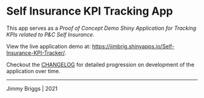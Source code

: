 # Self Insurance KPI Tracking App

This app serves as a *Proof of Concept Demo Shiny Application for Tracking KPIs related to P&C Self Insurance*.

View the live application demo at: <https://jimbrig.shinyapps.io/Self-Insurance-KPI-Tracker/>.

Checkout the [CHANGELOG](CHAGELOG.md) for detailed progression on development of the application over time.

***

Jimmy Briggs | 2021
